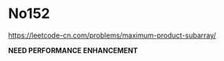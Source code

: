 # No152

https://leetcode-cn.com/problems/maximum-product-subarray/

**NEED PERFORMANCE ENHANCEMENT**
